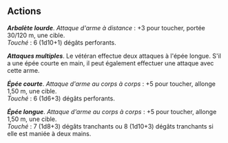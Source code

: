 ## Actions
_**Arbalète lourde**_. _Attaque d'arme à distance_ : +3 pour toucher, portée 30/120 m, une cible.  
_Touché_ : 6 (1d10+1) dégâts perforants.

_**Attaques multiples**_. Le vétéran effectue deux attaques à l'épée longue. S'il a une épée courte en main, il peut également effectuer une attaque avec cette arme.

_**Épée courte**_. _Attaque d'arme au corps à corps_ : +5 pour toucher, allonge 1,50 m, une cible.  
_Touché_ : 6 (1d6+3) dégâts perforants.

_**Épée longue**_. _Attaque d'arme au corps à corps_ : +5 pour toucher, allonge 1,50 m, une cible.  
_Touché_ : 7 (1d8+3) dégâts tranchants ou 8 (1d10+3) dégâts tranchants si elle est maniée à deux mains.
